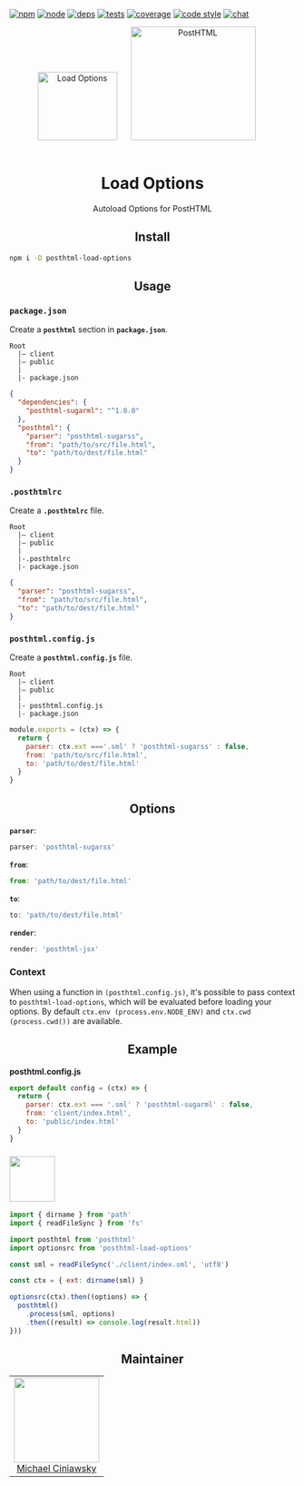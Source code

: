 [![npm][npm]][npm-url]
[![node][node]][node-url]
[![deps][deps]][deps-url]
[![tests][tests]][tests-url]
[![coverage][cover]][cover-url]
[![code style][style]][style-url]
[![chat][chat]][chat-url]

<div align="center">
  <img width="140" height="120" title="Load Options" vspace="20"
    src="https://posthtml.github.io/posthtml-load-options/logo.svg"
  <a href="https://github.com/posthtml/posthtml">
    <img width="220" height="200" title="PostHTML" hspace="20"  src="http://posthtml.github.io/posthtml/logo.svg">
  </a>
  <h1>Load Options</h1>
  <p>Autoload Options for PostHTML<p>
</div>

<h2 align="center">Install</h2>

```bash
npm i -D posthtml-load-options
```

<h2 align="center">Usage</h2>

### `package.json`

Create a **`posthtml`** section in **`package.json`**.

```
Root
  |– client
  |– public
  |
  |- package.json
```

```json
{
  "dependencies": {
    "posthtml-sugarml": "^1.0.0"
  },
  "posthtml": {
    "parser": "posthtml-sugarss",
    "from": "path/to/src/file.html",
    "to": "path/to/dest/file.html"
  }
}
```

### `.posthtmlrc`

Create a **`.posthtmlrc`** file.

```
Root
  |– client
  |– public
  |
  |-.posthtmlrc
  |- package.json
```

```json
{
  "parser": "posthtml-sugarss",
  "from": "path/to/src/file.html",
  "to": "path/to/dest/file.html"
}
```

### `posthtml.config.js`

Create a **`posthtml.config.js`** file.

```
Root
  |– client
  |– public
  |
  |- posthtml.config.js
  |- package.json
```

```js
module.exports = (ctx) => {
  return {
    parser: ctx.ext ==='.sml' ? 'posthtml-sugarss' : false,
    from: 'path/to/src/file.html',
    to: 'path/to/dest/file.html'
  }
}
```

<h2 align="center">Options</h2>

**`parser`**:

```js
parser: 'posthtml-sugarss'
```

**`from`**:

```js
from: 'path/to/dest/file.html'
```

**`to`**:

```js
to: 'path/to/dest/file.html'
```

**`render`**:

```js
render: 'posthtml-jsx'
```

### Context

When using a function in `(posthtml.config.js)`, it's possible to pass context to `posthtml-load-options`, which will be evaluated before loading your options. By default `ctx.env (process.env.NODE_ENV)` and `ctx.cwd (process.cwd())` are available.

<h2 align="center">Example</h2>

**posthtml.config.js**
```js
export default config = (ctx) => {
  return {
    parser: ctx.ext === '.sml' ? 'posthtml-sugarml' : false,
    from: 'client/index.html',
    to: 'public/index.html'
  }
}
```

### <img width="80" height="80" src="https://worldvectorlogo.com/logos/nodejs-icon.svg">

```js
import { dirname } from 'path'
import { readFileSync } from 'fs'

import posthtml from 'posthtml'
import optionsrc from 'posthtml-load-options'

const sml = readFileSync('./client/index.sml', 'utf8')

const ctx = { ext: dirname(sml) }

optionsrc(ctx).then((options) => {
  posthtml()
    .process(sml, options)
    .then((result) => console.log(result.html))
}))
```

<h2 align="center">Maintainer</h2>

<table>
  <tbody>
   <tr>
    <td align="center">
      <img width="150 height="150"
      src="https://avatars.githubusercontent.com/u/5419992?v=3&s=150">
      <br />
      <a href="https://github.com/michael-ciniawsky">Michael Ciniawsky</a>
    </td>
  </tr>
  <tbody>
</table>


[npm]: https://img.shields.io/npm/v/posthtml-load-options.svg
[npm-url]: https://npmjs.com/package/posthtml-load-options

[node]: https://img.shields.io/node/v/posthtml-load-options.svg
[node-url]: https://nodejs.org/

[deps]: https://david-dm.org/michael-ciniawsky/posthtml-load-options.svg
[deps-url]: https://david-dm.org/michael-ciniawsky/posthtml-load-options

[tests]: http://img.shields.io/travis/michael-ciniawsky/posthtml-load-options.svg
[tests-url]: https://travis-ci.org/michael-ciniawsky/posthtml-load-options

[cover]: https://coveralls.io/repos/github/michael-ciniawsky/posthtml-load-options/badge.svg?branch=master
[cover-url]: https://coveralls.io/github/michael-ciniawsky/posthtml-load-options?branch=master

[style]: https://img.shields.io/badge/code%20style-standard-yellow.svg
[style-url]: http://standardjs.com/

[chat]: https://badges.gitter.im/posthtml/posthtml.svg
[chat-url]: https://gitter.im/posthtml/posthtml?utm_source=badge&utm_medium=badge&utm_campaign=pr-badge&utm_content=badge"
